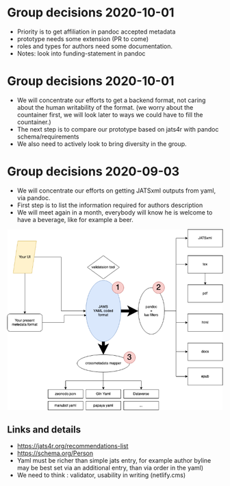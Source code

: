 # Group decisions 2020-10-01

- Priority is to get affiliation in pandoc accepted metadata
- prototype needs some extension (PR to come)
- roles and types for authors need some documentation.
- Notes: look into funding-statement in pandoc

# Group decisions 2020-10-01

- We will concentrate our efforts to get a backend format, not caring about the human writability of the format. (we worry about the countainer first,  we will look later to ways we could have to fill the countainer.)
- The next step is to compare our prototype based on jats4r with pandoc schema/requirements
- We also need to actively look to bring diversity in the group. 



# Group decisions 2020-09-03


- We will concentrate our efforts on getting JATSxml outputs from yaml, via pandoc.
- First step is to list the information required for authors description
- We will meet again in a month, everybody will know he is welcome to have a beverage, like for example a beer.

![Here an overview of the plan, we will first work on a format allowing jatsxml export via pandoc (while keeping in mind it might be expanded, and grow from there.](figures/jams.png)

## Links and details

- https://jats4r.org/recommendations-list
- https://schema.org/Person
- Yaml must be  richer than simple jats entry, for example author byline may be best set via an additional entry, than via order in the yaml)
- We need to think : validator, usability in writing (netlify.cms)
